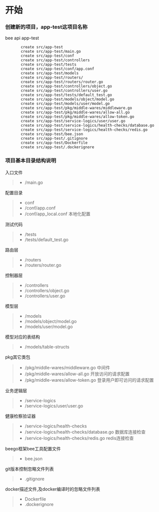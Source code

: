 

开始
===

### 创建新的项目，app-test这项目名称
bee api app-test

```$xslt
       create src/app-test
       create src/app-test/main.go
       create src/app-test/conf
       create src/app-test/controllers
       create src/app-test/tests
       create src/app-test/conf/app.conf
       create src/app-test/models
       create src/app-test/routers/
       create src/app-test/routers/router.go
       create src/app-test/controllers/object.go
       create src/app-test/controllers/user.go
       create src/app-test/tests/default_test.go
       create src/app-test/models/object/model.go
       create src/app-test/models/user/model.go
       create src/app-test/pkg/middle-wares/middleware.go
       create src/app-test/pkg/middle-wares/allow-all.go
       create src/app-test/pkg/middle-wares/allow-token.go
       create src/app-test/service-logics/user/user.go
       create src/app-test/service-logics/health-checks/database.go
       create src/app-test/service-logics/health-checks/redis.go
       create src/app-test/bee.json
       create src/app-test/.gitignore
       create src/app-test/Dockerfile
       create src/app-test/.dockerignore

```

### 项目基本目录结构说明

入口文件
>- /main.go 

配置目录
>- conf
>- /conf/app.conf
>- /conf/app_local.conf         本地化配置

测试代码
>- /tests
>- /tests/default_test.go

路由层
>- /routers
>- /routers/router.go

控制器层
>- /controllers
>- /controllers/object.go
>- /controllers/user.go

模型层
>- /models
>- /models/object/model.go
>- /models/user/model.go

 模型对应的表结构
>- /models/table-structs

pkg其它类包
>- /pkg/middle-wares/middleware.go           中间件
>- /pkg/middle-wares/allow-all.go            开放访问的请求配置
>- /pkg/middle-wares/allow-token.go          登录用户即可访问的请求配置

业务逻辑层
>- /service-logics                                    
>- /service-logics/user/user.go               
   
健康检察验证器
>- /service-logics/health-checks                  
>- /service-logics/health-checks/database.go  数据库连接检查
>- /service-logics/health-checks/redis.go     redis连接检查        

beego框架bee工具配置文件
>- bee.json

git版本控制忽略文件列表
>- .gitignore

docker描述文件,及docker编译时的忽略文件列表
>- Dockerfile
>- .dockerignore